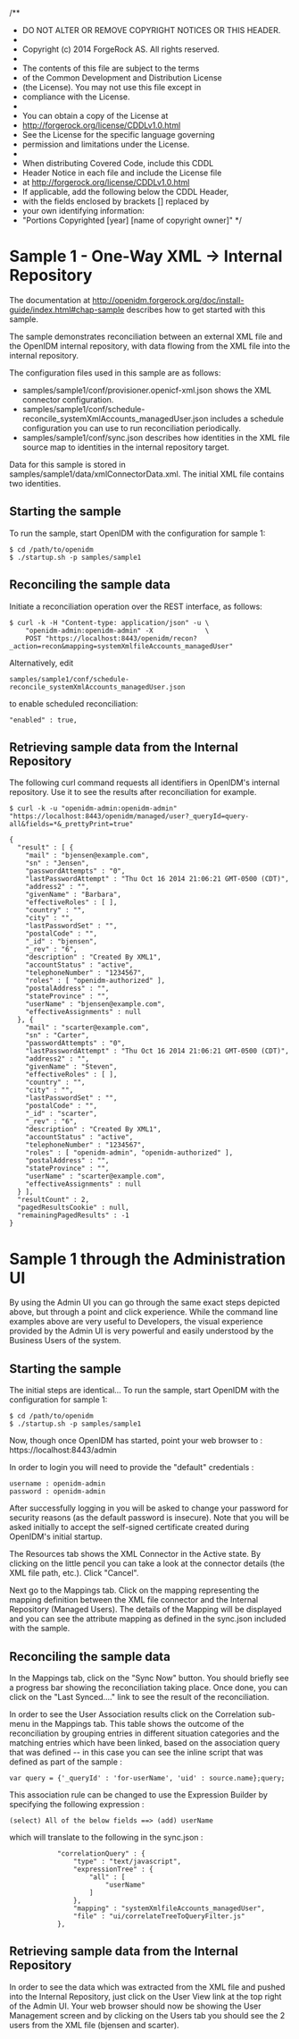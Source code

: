 /**
 * DO NOT ALTER OR REMOVE COPYRIGHT NOTICES OR THIS HEADER.
 *
 * Copyright (c) 2014 ForgeRock AS. All rights reserved.
 *
 * The contents of this file are subject to the terms
 * of the Common Development and Distribution License
 * (the License). You may not use this file except in
 * compliance with the License.
 *
 * You can obtain a copy of the License at
 * http://forgerock.org/license/CDDLv1.0.html
 * See the License for the specific language governing
 * permission and limitations under the License.
 *
 * When distributing Covered Code, include this CDDL
 * Header Notice in each file and include the License file
 * at http://forgerock.org/license/CDDLv1.0.html
 * If applicable, add the following below the CDDL Header,
 * with the fields enclosed by brackets [] replaced by
 * your own identifying information:
 * "Portions Copyrighted [year] [name of copyright owner]"
 */

# Sample 1 - One-Way XML -> Internal Repository

The documentation at http://openidm.forgerock.org/doc/install-guide/index.html#chap-sample
describes how to get started with this sample.

The sample demonstrates reconciliation between an external XML file and the
OpenIDM internal repository, with data flowing from the XML file into the
internal repository.

The configuration files used in this sample are as follows:

* samples/sample1/conf/provisioner.openicf-xml.json shows the XML connector
  configuration.
* samples/sample1/conf/schedule-reconcile_systemXmlAccounts_managedUser.json
  includes a schedule configuration you can use to run reconciliation
  periodically.
* samples/sample1/conf/sync.json describes how identities in the XML file
  source map to identities in the internal repository target.

Data for this sample is stored in samples/sample1/data/xmlConnectorData.xml.
The initial XML file contains two identities.

## Starting the sample
To run the sample, start OpenIDM with the configuration for sample 1:

    $ cd /path/to/openidm
    $ ./startup.sh -p samples/sample1

## Reconciling the sample data
Initiate a reconciliation operation over the REST interface, as follows:

    $ curl -k -H "Content-type: application/json" -u \
        "openidm-admin:openidm-admin" -X             \
        POST "https://localhost:8443/openidm/recon?_action=recon&mapping=systemXmlfileAccounts_managedUser"

Alternatively, edit

    samples/sample1/conf/schedule-reconcile_systemXmlAccounts_managedUser.json

to enable scheduled reconciliation:

    "enabled" : true,

## Retrieving sample data from the Internal Repository
The following curl command requests all identifiers in OpenIDM's internal
repository. Use it to see the results after reconciliation for example.


    $ curl -k -u "openidm-admin:openidm-admin" "https://localhost:8443/openidm/managed/user?_queryId=query-all&fields=*&_prettyPrint=true"

    {
      "result" : [ {
        "mail" : "bjensen@example.com",
        "sn" : "Jensen",
        "passwordAttempts" : "0",
        "lastPasswordAttempt" : "Thu Oct 16 2014 21:06:21 GMT-0500 (CDT)",
        "address2" : "",
        "givenName" : "Barbara",
        "effectiveRoles" : [ ],
        "country" : "",
        "city" : "",
        "lastPasswordSet" : "",
        "postalCode" : "",
        "_id" : "bjensen",
        "_rev" : "6",
        "description" : "Created By XML1",
        "accountStatus" : "active",
        "telephoneNumber" : "1234567",
        "roles" : [ "openidm-authorized" ],
        "postalAddress" : "",
        "stateProvince" : "",
        "userName" : "bjensen@example.com",
        "effectiveAssignments" : null
      }, {
        "mail" : "scarter@example.com",
        "sn" : "Carter",
        "passwordAttempts" : "0",
        "lastPasswordAttempt" : "Thu Oct 16 2014 21:06:21 GMT-0500 (CDT)",
        "address2" : "",
        "givenName" : "Steven",
        "effectiveRoles" : [ ],
        "country" : "",
        "city" : "",
        "lastPasswordSet" : "",
        "postalCode" : "",
        "_id" : "scarter",
        "_rev" : "6",
        "description" : "Created By XML1",
        "accountStatus" : "active",
        "telephoneNumber" : "1234567",
        "roles" : [ "openidm-admin", "openidm-authorized" ],
        "postalAddress" : "",
        "stateProvince" : "",
        "userName" : "scarter@example.com",
        "effectiveAssignments" : null
      } ],
      "resultCount" : 2,
      "pagedResultsCookie" : null,
      "remainingPagedResults" : -1
    }

# Sample 1 through the Administration UI

By using the Admin UI you can go through the same exact steps depicted above, but through a point and click experience.
While the command line examples above are very useful to Developers, the visual experience provided by the Admin UI
is very powerful and easily understood by the Business Users of the system.

## Starting the sample
The initial steps are identical...
To run the sample, start OpenIDM with the configuration for sample 1:

    $ cd /path/to/openidm
    $ ./startup.sh -p samples/sample1

Now, though once OpenIDM has started, point your web browser to :
    https://localhost:8443/admin

In order to login you will need to provide the "default" credentials :

    username : openidm-admin
    password : openidm-admin
    
After successfully logging in you will be asked to change your password for security reasons (as the default password
is insecure). Note that you will be asked initially to accept the self-signed certificate created during OpenIDM's
initial startup.

The Resources tab shows the XML Connector in the Active state. By clicking on the little pencil you can take a look
at the connector details (the XML file path, etc.). Click "Cancel".

Next go to the Mappings tab. Click on the mapping representing the mapping definition between the XML file connector
and the Internal Repository (Managed Users). The details of the Mapping will be displayed and you can see the attribute
mapping as defined in the sync.json included with the sample.

## Reconciling the sample data
In the Mappings tab, click on the "Sync Now" button. You should briefly see a progress bar showing the reconciliation
taking place. Once done, you can click on the "Last Synced...." link to see the result of the reconciliation.

In order to see the User Association results click on the Correlation sub-menu in the Mappings tab. This table shows
the outcome of the reconciliation by grouping entries in different situation categories and the matching entries which
have been linked, based on the association query that was defined -- in this case you can see the inline script that
was defined as part of the sample :

    var query = {'_queryId' : 'for-userName', 'uid' : source.name};query;

This association rule can be changed to use the Expression Builder by specifying the following expression :

    (select) All of the below fields ==> (add) userName
    
which will translate to the following in the sync.json :

                "correlationQuery" : {
                    "type" : "text/javascript",
                    "expressionTree" : {
                        "all" : [
                            "userName"
                        ]
                    },
                    "mapping" : "systemXmlfileAccounts_managedUser",
                    "file" : "ui/correlateTreeToQueryFilter.js"
                },
   
## Retrieving sample data from the Internal Repository
In order to see the data which was extracted from the XML file and pushed into the Internal Repository, just click on
the User View link at the top right of the Admin UI. Your web browser should now be showing the User
Management screen and by clicking on the Users tab you should see the 2 users from the XML file (bjensen and
scarter).